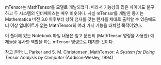 mTensor는 MathTensor를 모델로 개발되었다.
따라서 기능상의 많은 차이에도 불구하고 두 시스템의 인터페이스는 매우 비슷하다.
사실 mTensor를 개발한 동기는 Mathematica 버전 3.0 이후부터
상하 첨자를 갖는 텐서를 제대로 출력할 수 있음에도
더 이상 업데이트가 없는 MathTensor의 여러 가지 기능을 대치할 목적이었다.

이 폴더에 있는 Notebook 파일 내용은 참고 문헌의 (MathTensor 명령을 사용한) 예제들을
유사한 역할을 하는 mTensor 명령으로 대치한 것이다.

참고 문헌: L. Parker and S. M. Christensen,
           MathTensor: *A System for Doing Tensor Analysis by Computer*
           (Addison-Wesley, 1994)
